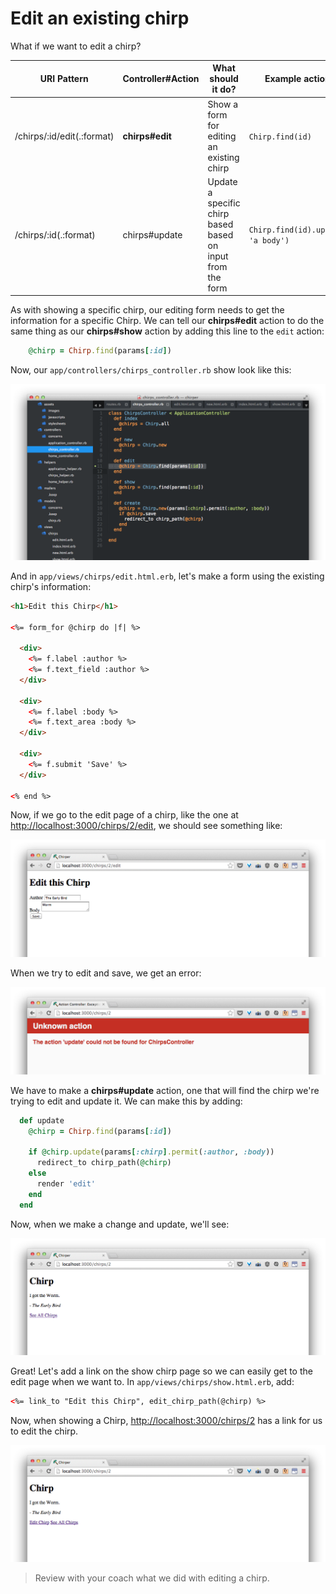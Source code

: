 # Edit an existing chirp

What if we want to edit a chirp?

| URI Pattern | Controller#Action | What should it do? | Example action code |
| -- | -- | -- | -- |
| /chirps/:id/edit(.:format) | **chirps#edit** | Show a form for editing an existing chirp | `Chirp.find(id)` |
| /chirps/:id(.:format) | chirps#update | Update a specific chirp based based on input from the form  | `Chirp.find(id).update(body: 'a body')` |

As with showing a specific chirp, our editing form needs to get the information for a specific Chirp.  We can tell our **chirps#edit** action to do the same thing as our **chirps#show** action by adding this line to the `edit` action:

```rb
    @chirp = Chirp.find(params[:id])
```

Now, our `app/controllers/chirps_controller.rb` show look like this:

![](../../images/sublime_controller_edit.png)

And in `app/views/chirps/edit.html.erb`, let's make a form using the existing chirp's information:

```html
<h1>Edit this Chirp</h1>

<%= form_for @chirp do |f| %>

  <div>
    <%= f.label :author %>
    <%= f.text_field :author %>
  </div>

  <div>
    <%= f.label :body %>
    <%= f.text_area :body %>
  </div>

  <div>
    <%= f.submit 'Save' %>
  </div>

<% end %>
```

Now, if we go to the edit page of a chirp, like the one at [http://localhost:3000/chirps/2/edit](http://localhost:3000/chirps/2/edit), we should see something like:

![](../../images/chrome_edit.png)

When we try to edit and save, we get an error:

![](../../images/chrome_update_error.png)


We have to make a **chirps#update** action, one that will find the chirp we're trying to edit and update it. We can make this by adding:

```rb
  def update
    @chirp = Chirp.find(params[:id])

    if @chirp.update(params[:chirp].permit(:author, :body))
      redirect_to chirp_path(@chirp)
    else
      render 'edit'
    end
  end
```

Now, when we make a change and update, we'll see:

![](../../images/chrome_chirp_updated.png)

Great!  Let's add a link on the show chirp page so we can easily get to the edit page when we want to.  In `app/views/chirps/show.html.erb`, add:

```html
<%= link_to "Edit this Chirp", edit_chirp_path(@chirp) %>
```

Now, when showing a Chirp, [http://localhost:3000/chirps/2](http://localhost:3000/chirps/2) has a link for us to edit the chirp.

![](../../images/chrome_edit_chirp_link.png)

> Review with your coach what we did with editing a chirp.
